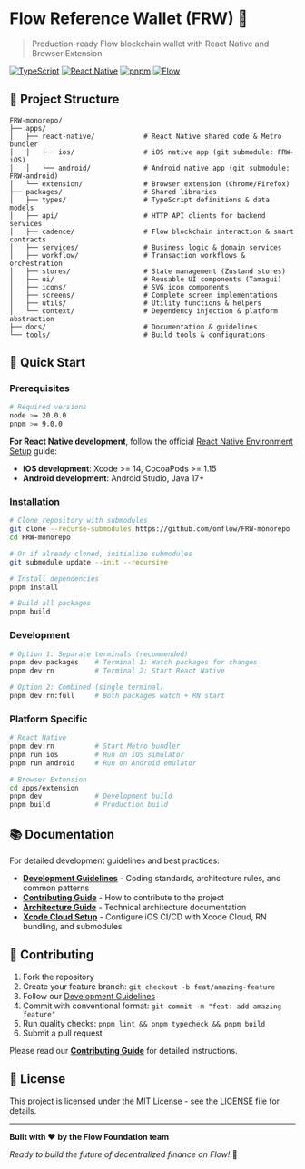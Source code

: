 # Flow Reference Wallet (FRW) 🌊

> Production-ready Flow blockchain wallet with React Native and Browser
> Extension

[![TypeScript](https://img.shields.io/badge/TypeScript-5.7-blue)](https://www.typescriptlang.org/)
[![React Native](https://img.shields.io/badge/React%20Native-0.80-green)](https://reactnative.dev/)
[![pnpm](https://img.shields.io/badge/pnpm-10.14-orange)](https://pnpm.io/)
[![Flow](https://img.shields.io/badge/Flow-Blockchain-purple)](https://flow.com/)

## 📁 Project Structure

```
FRW-monorepo/
├── apps/
│   ├── react-native/            # React Native shared code & Metro bundler
│   │   ├── ios/                 # iOS native app (git submodule: FRW-iOS)
│   │   └── android/             # Android native app (git submodule: FRW-android)
│   └── extension/               # Browser extension (Chrome/Firefox)
├── packages/                    # Shared libraries
│   ├── types/                   # TypeScript definitions & data models
│   ├── api/                     # HTTP API clients for backend services
│   ├── cadence/                 # Flow blockchain interaction & smart contracts
│   ├── services/                # Business logic & domain services
│   ├── workflow/                # Transaction workflows & orchestration
│   ├── stores/                  # State management (Zustand stores)
│   ├── ui/                      # Reusable UI components (Tamagui)
│   ├── icons/                   # SVG icon components
│   ├── screens/                 # Complete screen implementations
│   ├── utils/                   # Utility functions & helpers
│   └── context/                 # Dependency injection & platform abstraction
├── docs/                        # Documentation & guidelines
└── tools/                       # Build tools & configurations
```

## 🚀 Quick Start

### Prerequisites

```bash
# Required versions
node >= 20.0.0
pnpm >= 9.0.0
```

**For React Native development**, follow the official
[React Native Environment Setup](https://reactnative.dev/docs/set-up-your-environment)
guide:

- **iOS development**: Xcode >= 14, CocoaPods >= 1.15
- **Android development**: Android Studio, Java 17+

### Installation

```bash
# Clone repository with submodules
git clone --recurse-submodules https://github.com/onflow/FRW-monorepo
cd FRW-monorepo

# Or if already cloned, initialize submodules
git submodule update --init --recursive

# Install dependencies
pnpm install

# Build all packages
pnpm build
```

### Development

```bash
# Option 1: Separate terminals (recommended)
pnpm dev:packages    # Terminal 1: Watch packages for changes
pnpm dev:rn          # Terminal 2: Start React Native

# Option 2: Combined (single terminal)
pnpm dev:rn:full     # Both packages watch + RN start
```

### Platform Specific

```bash
# React Native
pnpm dev:rn          # Start Metro bundler
pnpm run ios         # Run on iOS simulator
pnpm run android     # Run on Android emulator

# Browser Extension
cd apps/extension
pnpm dev             # Development build
pnpm build           # Production build
```

## 📚 Documentation

For detailed development guidelines and best practices:

- **[Development Guidelines](./docs/DEVELOPMENT_GUIDELINES.md)** - Coding
  standards, architecture rules, and common patterns
- **[Contributing Guide](./docs/CONTRIBUTING.md)** - How to contribute to the
  project
- **[Architecture Guide](./docs/ARCHITECTURE.md)** - Technical architecture
  documentation
- **[Xcode Cloud Setup](./docs/xcode-cloud.md)** - Configure iOS CI/CD with
  Xcode Cloud, RN bundling, and submodules

## 🤝 Contributing

1. Fork the repository
2. Create your feature branch: `git checkout -b feat/amazing-feature`
3. Follow our [Development Guidelines](./docs/DEVELOPMENT_GUIDELINES.md)
4. Commit with conventional format: `git commit -m "feat: add amazing feature"`
5. Run quality checks: `pnpm lint && pnpm typecheck && pnpm build`
6. Submit a pull request

Please read our **[Contributing Guide](./docs/CONTRIBUTING.md)** for detailed
instructions.

## 📄 License

This project is licensed under the MIT License - see the [LICENSE](LICENSE) file
for details.

---

**Built with ❤️ by the Flow Foundation team**

_Ready to build the future of decentralized finance on Flow!_ 🚀
